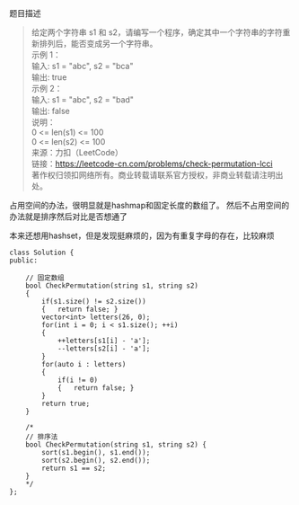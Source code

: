 题目描述
> 给定两个字符串 s1 和 s2，请编写一个程序，确定其中一个字符串的字符重新排列后，能否变成另一个字符串。  
示例 1：    
输入: s1 = "abc", s2 = "bca"    
输出: true   
示例 2：  
输入: s1 = "abc", s2 = "bad"  
输出: false  
说明：  
0 <= len(s1) <= 100  
0 <= len(s2) <= 100  
来源：力扣（LeetCode）  
链接：https://leetcode-cn.com/problems/check-permutation-lcci  
著作权归领扣网络所有。商业转载请联系官方授权，非商业转载请注明出处。  

占用空间的办法，很明显就是hashmap和固定长度的数组了。
然后不占用空间的办法就是排序然后对比是否想通了

本来还想用hashset，但是发现挺麻烦的，因为有重复字母的存在，比较麻烦
```
class Solution {
public:
    
    // 固定数组
    bool CheckPermutation(string s1, string s2) 
    {
        if(s1.size() != s2.size())
        {   return false; }
        vector<int> letters(26, 0);
        for(int i = 0; i < s1.size(); ++i)
        {
            ++letters[s1[i] - 'a'];
            --letters[s2[i] - 'a'];
        }
        for(auto i : letters)
        {
            if(i != 0)
            {   return false; }
        }
        return true;
    }
    
    /*
    // 排序法
    bool CheckPermutation(string s1, string s2) {
        sort(s1.begin(), s1.end());
        sort(s2.begin(), s2.end());
        return s1 == s2;
    }
    */
};
```
